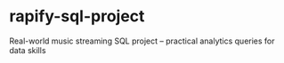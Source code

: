 # rapify-sql-project
Real-world music streaming SQL project – practical analytics queries for data skills
